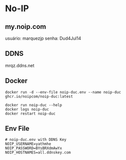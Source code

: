 # No-IP

## my.noip.com

usuário: marquezjp
senha: Dud4Jul14

## DDNS

mrqz.ddns.net

## Docker

```
docker run -d --env-file noip-duc.env --name noip-duc ghcr.io/noipcom/noip-duc:latest
```

```
docker run noip-duc --help
docker logs noip-duc
docker restart noip-duc
```

## Env File

```noip-duc.env
# noip-duc.env with DDNS Key
NOIP_USERNAME=yathmhe
NOIP_PASSWORD=BYsBRXdmAwYx
NOIP_HOSTNAMES=all.ddnskey.com
```

